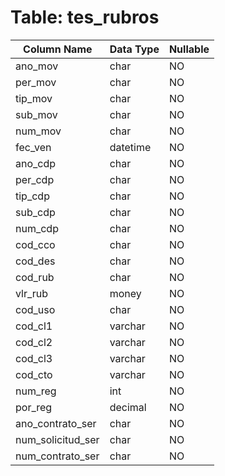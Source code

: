 # Table: tes_rubros

| Column Name | Data Type | Nullable |
|-------------|-----------|----------|
| ano_mov | char | NO |
| per_mov | char | NO |
| tip_mov | char | NO |
| sub_mov | char | NO |
| num_mov | char | NO |
| fec_ven | datetime | NO |
| ano_cdp | char | NO |
| per_cdp | char | NO |
| tip_cdp | char | NO |
| sub_cdp | char | NO |
| num_cdp | char | NO |
| cod_cco | char | NO |
| cod_des | char | NO |
| cod_rub | char | NO |
| vlr_rub | money | NO |
| cod_uso | char | NO |
| cod_cl1 | varchar | NO |
| cod_cl2 | varchar | NO |
| cod_cl3 | varchar | NO |
| cod_cto | varchar | NO |
| num_reg | int | NO |
| por_reg | decimal | NO |
| ano_contrato_ser | char | NO |
| num_solicitud_ser | char | NO |
| num_contrato_ser | char | NO |
